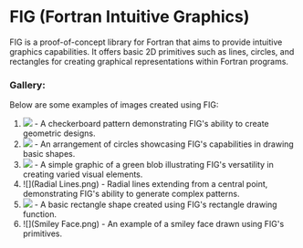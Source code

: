# FIG (Fortran Intuitive Graphics)
FIG is a proof-of-concept library for Fortran that aims to provide intuitive graphics capabilities. It offers basic 2D primitives such as lines, circles, and rectangles for creating graphical representations within Fortran programs.

### Gallery:
Below are some examples of images created using FIG:

1. ![](checker.png) - A checkerboard pattern demonstrating FIG's ability to create geometric designs.
2. ![](circles_pattern.png) - An arrangement of circles showcasing FIG's capabilities in drawing basic shapes.
3. ![](green_blob.png) - A simple graphic of a green blob illustrating FIG's versatility in creating varied visual elements.
4. ![](Radial Lines.png) - Radial lines extending from a central point, demonstrating FIG's ability to generate complex patterns.
5. ![](rect.png) - A basic rectangle shape created using FIG's rectangle drawing function.
6. ![](Smiley Face.png) - An example of a smiley face drawn using FIG's primitives.


